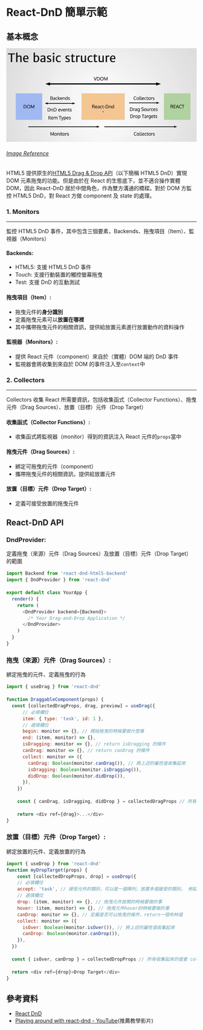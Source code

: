 # React-DnD 簡單示範

## 基本概念

![basic concept](./public/basic_concept.png)

###### [Image Reference](https://www.youtube.com/watch?v=NW8erkUgqus&t=1593s)

HTML5 提供原生的[HTML5 Drag & Drop API](https://developer.mozilla.org/en-US/docs/Web/API/HTML_Drag_and_Drop_API)（以下簡稱 HTML5 DnD）實現 DOM 元素拖曳的功能。但是由於在 React 的生態底下，並不適合操作實體 DOM，因此 React-DnD 居於中間角色，作為雙方溝通的橋樑。對於 DOM 方監控 HTML5 DnD，對 React 方做 component 及 state 的處理。

### 1. Monitors

---

監控 HTML5 DnD 事件，其中包含三個要素，Backends、拖曳項目（Item）、監視器（Monitors）

#### Backends:

- HTML5: 支援 HTML5 DnD 事件
- Touch: 支援行動裝置的觸控螢幕拖曳
- Test: 支援 DnD 的互動測試

#### 拖曳項目（Item）:

- 拖曳元件的**身分識別**
- 定義拖曳元素可以**放置在哪裡**
- 其中攜帶拖曳元件的相關資訊，提供給放置元素進行放置動作的資料操作

#### 監視器（Monitors）:

- 提供 React 元件（component）來自於（實體）DOM 端的 DnD 事件
- 監視器會將收集到來自於 DOM 的事件注入至`context`中

### 2. Collectors

---

Collectors 收集 React 所需要資訊，包括收集函式（Collector Functions）、拖曳元件（Drag Sources）、放置（目標）元件（Drop Target）

#### 收集函式（Collector Functions）:

- 收集函式將監視器（monitor）得到的資訊注入 React 元件的`props`當中

#### 拖曳元件（Drag Sources）:

- 綁定可拖曳的元件（component）
- 攜帶拖曳元件的相關資訊，提供給放置元件

#### 放置（目標）元件（Drop Target）:

- 定義可接受放置的拖曳元件

## React-DnD API

### DndProvider:

定義拖曳（來源）元件（Drag Sources）及放置（目標）元件（Drop Target）的範圍

```javascript
import Backend from 'react-dnd-html5-backend'
import { DndProvider } from 'react-dnd'

export default class YourApp {
  render() {
    return (
      <DndProvider backend={Backend}>
        /* Your Drag-and-Drop Application */
      </DndProvider>
    )
  }
}
```

### 拖曳（來源）元件（Drag Sources）:
綁定拖曳的元件、定義拖曳的行為

```javascript
import { useDrag } from 'react-dnd'

function DraggableComponent(props) {
  const [collectedDragProps, drag, preview] = useDrag({
      // 必填欄位
      item: { type: 'task', id: 1 },
      // 選填欄位
      begin: monitor => {}, // 開始拖曳的時候要做什麼事
      end: (item, monitor) => {},
      isDragging: monitor => {}, // return isDragging 的條件
      canDrag: monitor => {}, // return canDrag 的條件
      collect: monitor => ({
        canDrag: Boolean(monitor.canDrag()), // 將上述的屬性值收集起來
        isDragging: Boolean(monitor.isDragging()),
        didDrop: Boolean(monitor.didDrop()),
      }),
    })

    const { canDrag, isDragging, didDrop } = collectedDragProps // 所有收集起來的值會 collectedDragProps 裡面

    return <div ref={drag}>...</div>
}
```

### 放置（目標）元件（Drop Target）:
綁定放置的元件、定義放置的行為

```javascript
import { useDrop } from 'react-dnd'
function myDropTarget(props) {
    const [collectedDropProps, drop] = useDrop({
    // 必填欄位
    accept: 'task', // 接受元件的類別，可以是一個陣列，放置多個接受的類別， 例如：['task', 'story']
    // 選填欄位
    drop: (item, monitor) => {}, // 拖曳元件放開的時候要做的事
    hover: (item, monitor) => {}, // 拖曳元件hover的時候要做的事
    canDrop: monitor => {}, // 定義是否可以拖曳的條件，return一個布林值
    collect: monitor => ({
      isOver: Boolean(monitor.isOver()), // 將上述的屬性值收集起來
      canDrop: Boolean(monitor.canDrop()),
    }),
  })

  const { isOver, canDrop } = collectedDropProps // 所有收集起來的值會 collectedDropProps 裡面

  return <div ref={drop}>Drop Target</div>
}
```

## 參考資料

- [React DnD](https://react-dnd.github.io/react-dnd/about)
- [Playing around with react-dnd - YouTube](https://www.youtube.com/watch?v=NW8erkUgqus&t=1593s)(推薦教學影片)
